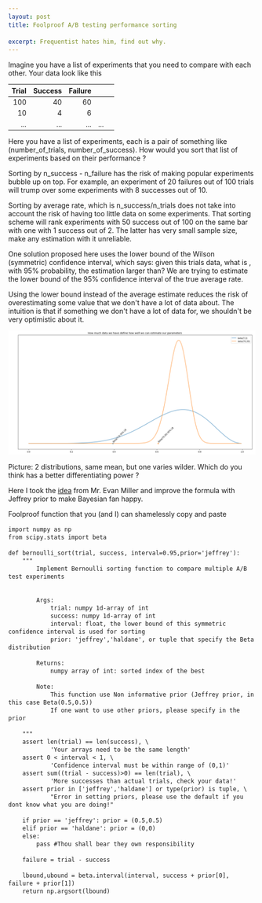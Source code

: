 ```yaml
---
layout: post
title: Foolproof A/B testing performance sorting

excerpt: Frequentist hates him, find out why.
---
```



Imagine you have a list of experiments that you need to compare with each other. Your data look like this 



| Trial | Success | Failure |     |   |
|------:|--------:|--------:|-----|---|
|   100 |      40 |      60 |     |   |
|    10 |       4 |       6 |     |   |
| ...   | ...     | ...     | ... |   |



Here you have a list of experiments, each is a pair of something like (number_of_trials, number_of_success). How would you sort that list of experiments based on their performance ? 

Sorting by n_success - n_failure has the risk of making popular experiments bubble up on top. For example, an experiment of 20 failures out of 100 trials will trump over some experiments with 8 successes out of 10.

Sorting by average rate, which is n_success/n_trials does not take into account the risk of having too little data on some experiments. That sorting scheme will rank experiments with 50 success out of 100 on the same bar with one with 1 success out of 2. The latter has very small sample size, make any estimation with it unreliable.


One solution proposed here uses the lower bound of the Wilson (symmetric) confidence interval, which says: given this trials data, what is , with 95% probability, the estimation larger than? We are trying to estimate the lower bound of the 95% confidence interval of the true average rate. 


Using the lower bound instead of the average estimate reduces the risk of overestimating some value that we don't have a lot of data about. The intuition is that if something we don't have a lot of data for, we shouldn't be very optimistic about it. 



![image](/images/absort.png )



Picture: 2 distributions, same mean, but one varies wilder. Which do you think has a better differentiating power ?



Here I took the [idea](https://www.evanmiller.org/how-not-to-sort-by-average-rating.html) from Mr. Evan Miller and improve the formula with Jeffrey prior to make Bayesian fan happy. 

Foolproof function that you (and I) can shamelessly copy and paste

```
import numpy as np 
from scipy.stats import beta 

def bernoulli_sort(trial, success, interval=0.95,prior='jeffrey'):
    """
        Implement Bernoulli sorting function to compare multiple A/B test experiments
        
        
        Args:
            trial: numpy 1d-array of int          
            success: numpy 1d-array of int
            interval: float, the lower bound of this symmetric confidence interval is used for sorting
            prior: 'jeffrey','haldane', or tuple that specify the Beta distribution
            
        Returns:
            numpy array of int: sorted index of the best
            
        Note:
            This function use Non informative prior (Jeffrey prior, in this case Beta(0.5,0.5))
            If one want to use other priors, please specify in the prior 
    
    """
    assert len(trial) == len(success), \
            'Your arrays need to be the same length'
    assert 0 < interval < 1, \
            'Confidence interval must be within range of (0,1)'
    assert sum((trial - success)>0) == len(trial), \
            'More successes than actual trials, check your data!'
    assert prior in ['jeffrey','haldane'] or type(prior) is tuple, \
            "Error in setting priors, please use the default if you dont know what you are doing!"
    
    if prior == 'jeffrey': prior = (0.5,0.5)
    elif prior == 'haldane': prior = (0,0)
    else:
        pass #Thou shall bear they own responsibility
        
    failure = trial - success
    
    lbound,ubound = beta.interval(interval, success + prior[0], failure + prior[1])
    return np.argsort(lbound)
```
